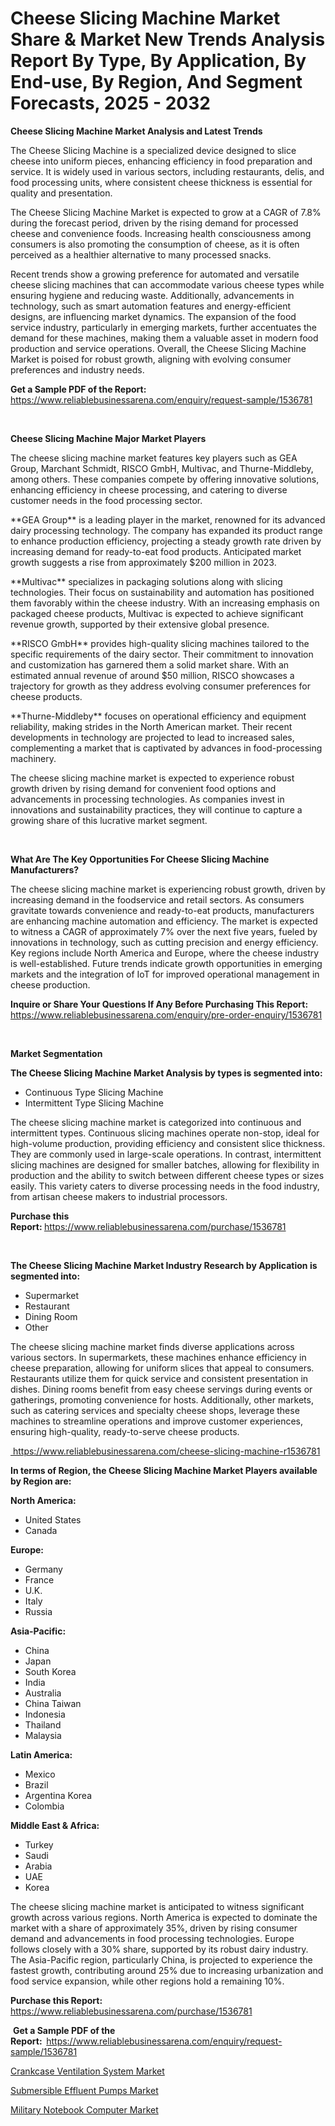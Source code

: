 <p><h1>Cheese Slicing Machine Market Share & Market New Trends Analysis Report By Type, By Application, By End-use, By Region, And Segment Forecasts, 2025 - 2032</h1></p><p><strong>Cheese Slicing Machine Market Analysis and Latest Trends</strong></p>
<p><p>The Cheese Slicing Machine is a specialized device designed to slice cheese into uniform pieces, enhancing efficiency in food preparation and service. It is widely used in various sectors, including restaurants, delis, and food processing units, where consistent cheese thickness is essential for quality and presentation. </p><p>The Cheese Slicing Machine Market is expected to grow at a CAGR of 7.8% during the forecast period, driven by the rising demand for processed cheese and convenience foods. Increasing health consciousness among consumers is also promoting the consumption of cheese, as it is often perceived as a healthier alternative to many processed snacks. </p><p>Recent trends show a growing preference for automated and versatile cheese slicing machines that can accommodate various cheese types while ensuring hygiene and reducing waste. Additionally, advancements in technology, such as smart automation features and energy-efficient designs, are influencing market dynamics. The expansion of the food service industry, particularly in emerging markets, further accentuates the demand for these machines, making them a valuable asset in modern food production and service operations. Overall, the Cheese Slicing Machine Market is poised for robust growth, aligning with evolving consumer preferences and industry needs.</p></p>
<p><strong>Get a Sample PDF of the Report:&nbsp;</strong> <a href="https://www.reliablebusinessarena.com/enquiry/request-sample/1536781?utm_campaign=1891&utm_medium=2&utm_source=Github&utm_content=ia&utm_term=11042025&utm_id=cheese-slicing-machine">https://www.reliablebusinessarena.com/enquiry/request-sample/1536781</a></p>
<p>&nbsp;</p>
<p><strong>Cheese Slicing Machine Major Market Players</strong></p>
<p><p>The cheese slicing machine market features key players such as GEA Group, Marchant Schmidt, RISCO GmbH, Multivac, and Thurne-Middleby, among others. These companies compete by offering innovative solutions, enhancing efficiency in cheese processing, and catering to diverse customer needs in the food processing sector.</p><p>**GEA Group** is a leading player in the market, renowned for its advanced dairy processing technology. The company has expanded its product range to enhance production efficiency, projecting a steady growth rate driven by increasing demand for ready-to-eat food products. Anticipated market growth suggests a rise from approximately $200 million in 2023.</p><p>**Multivac** specializes in packaging solutions along with slicing technologies. Their focus on sustainability and automation has positioned them favorably within the cheese industry. With an increasing emphasis on packaged cheese products, Multivac is expected to achieve significant revenue growth, supported by their extensive global presence.</p><p>**RISCO GmbH** provides high-quality slicing machines tailored to the specific requirements of the dairy sector. Their commitment to innovation and customization has garnered them a solid market share. With an estimated annual revenue of around $50 million, RISCO showcases a trajectory for growth as they address evolving consumer preferences for cheese products.</p><p>**Thurne-Middleby** focuses on operational efficiency and equipment reliability, making strides in the North American market. Their recent developments in technology are projected to lead to increased sales, complementing a market that is captivated by advances in food-processing machinery.</p><p>The cheese slicing machine market is expected to experience robust growth driven by rising demand for convenient food options and advancements in processing technologies. As companies invest in innovations and sustainability practices, they will continue to capture a growing share of this lucrative market segment.</p></p>
<p>&nbsp;</p>
<p><strong>What Are The Key Opportunities For Cheese Slicing Machine Manufacturers?</strong></p>
<p><p>The cheese slicing machine market is experiencing robust growth, driven by increasing demand in the foodservice and retail sectors. As consumers gravitate towards convenience and ready-to-eat products, manufacturers are enhancing machine automation and efficiency. The market is expected to witness a CAGR of approximately 7% over the next five years, fueled by innovations in technology, such as cutting precision and energy efficiency. Key regions include North America and Europe, where the cheese industry is well-established. Future trends indicate growth opportunities in emerging markets and the integration of IoT for improved operational management in cheese production.</p></p>
<p><strong>Inquire or Share Your Questions If Any Before Purchasing This Report:</strong> <a href="https://www.reliablebusinessarena.com/enquiry/pre-order-enquiry/1536781?utm_campaign=1891&utm_medium=2&utm_source=Github&utm_content=ia&utm_term=11042025&utm_id=cheese-slicing-machine">https://www.reliablebusinessarena.com/enquiry/pre-order-enquiry/1536781</a></p>
<p>&nbsp;</p>
<p><strong>Market Segmentation</strong></p>
<p><strong>The Cheese Slicing Machine Market Analysis by types is segmented into:</strong></p>
<p><ul><li>Continuous Type Slicing Machine</li><li>Intermittent Type Slicing Machine</li></ul></p>
<p><p>The cheese slicing machine market is categorized into continuous and intermittent types. Continuous slicing machines operate non-stop, ideal for high-volume production, providing efficiency and consistent slice thickness. They are commonly used in large-scale operations. In contrast, intermittent slicing machines are designed for smaller batches, allowing for flexibility in production and the ability to switch between different cheese types or sizes easily. This variety caters to diverse processing needs in the food industry, from artisan cheese makers to industrial processors.</p></p>
<p><strong>Purchase this Report:&nbsp;</strong><a href="https://www.reliablebusinessarena.com/purchase/1536781?utm_campaign=1891&utm_medium=2&utm_source=Github&utm_content=ia&utm_term=11042025&utm_id=cheese-slicing-machine">https://www.reliablebusinessarena.com/purchase/1536781</a></p>
<p>&nbsp;</p>
<p><strong>The Cheese Slicing Machine Market Industry Research by Application is segmented into:</strong></p>
<p><ul><li>Supermarket</li><li>Restaurant</li><li>Dining Room</li><li>Other</li></ul></p>
<p><p>The cheese slicing machine market finds diverse applications across various sectors. In supermarkets, these machines enhance efficiency in cheese preparation, allowing for uniform slices that appeal to consumers. Restaurants utilize them for quick service and consistent presentation in dishes. Dining rooms benefit from easy cheese servings during events or gatherings, promoting convenience for hosts. Additionally, other markets, such as catering services and specialty cheese shops, leverage these machines to streamline operations and improve customer experiences, ensuring high-quality, ready-to-serve cheese products.</p></p>
<p><a href="https://www.reliablebusinessarena.com/cheese-slicing-machine-r1536781?utm_campaign=1891&utm_medium=2&utm_source=Github&utm_content=ia&utm_term=11042025&utm_id=cheese-slicing-machine">&nbsp;https://www.reliablebusinessarena.com/cheese-slicing-machine-r1536781</a></p>
<p><strong>In terms of Region, the Cheese Slicing Machine Market Players available by Region are:</strong></p>
<p>
    <p> <strong> North America: </strong>
        <ul>
            <li>United States</li>
            <li>Canada</li>
        </ul>
        </p> 
    <p> <strong> Europe: </strong>
        <ul>
            <li>Germany</li>
            <li>France</li>
            <li>U.K.</li>
            <li>Italy</li>
            <li>Russia</li>
        </ul>
        </p> 
    <p> <strong> Asia-Pacific: </strong>
        <ul>
            <li>China</li>
            <li>Japan</li>
            <li>South Korea</li>
            <li>India</li>
            <li>Australia</li>
            <li>China Taiwan</li>
            <li>Indonesia</li>
            <li>Thailand</li>
            <li>Malaysia</li>
        </ul>
        </p> 
    <p> <strong> Latin America: </strong>
        <ul>
            <li>Mexico</li>
            <li>Brazil</li>
            <li>Argentina Korea</li>
            <li>Colombia</li>
        </ul>
        </p> 
    <p> <strong> Middle East & Africa: </strong>
        <ul>
            <li>Turkey</li>
            <li>Saudi</li>
            <li>Arabia</li>
            <li>UAE</li>
            <li>Korea</li>
        </ul>
    </p>
    </p>
<p><p>The cheese slicing machine market is anticipated to witness significant growth across various regions. North America is expected to dominate the market with a share of approximately 35%, driven by rising consumer demand and advancements in food processing technologies. Europe follows closely with a 30% share, supported by its robust dairy industry. The Asia-Pacific region, particularly China, is projected to experience the fastest growth, contributing around 25% due to increasing urbanization and food service expansion, while other regions hold a remaining 10%.</p></p>
<p><strong>Purchase this Report: </strong><a href="https://www.reliablebusinessarena.com/purchase/1536781?utm_campaign=1891&utm_medium=2&utm_source=Github&utm_content=ia&utm_term=11042025&utm_id=cheese-slicing-machine">https://www.reliablebusinessarena.com/purchase/1536781</a></p>
<p>&nbsp;<strong>Get a Sample PDF of the Report:&nbsp;&nbsp;</strong><a href="https://www.reliablebusinessarena.com/enquiry/request-sample/1536781?utm_campaign=1891&utm_medium=2&utm_source=Github&utm_content=ia&utm_term=11042025&utm_id=cheese-slicing-machine">https://www.reliablebusinessarena.com/enquiry/request-sample/1536781</a></p>
<p><strong></strong></p>
<p><p><a href="https://github.com/latzerelfigo48/Market-Research-Report-List-1/blob/main/crankcase-ventilation-system-market.md?utm_campaign=1891&utm_medium=2&utm_source=Github&utm_content=ia&utm_term=11042025&utm_id=cheese-slicing-machine">Crankcase Ventilation System Market</a></p><p><a href="https://github.com/moratronak3q/Market-Research-Report-List-1/blob/main/submersible-effluent-pumps-market.md?utm_campaign=1891&utm_medium=2&utm_source=Github&utm_content=ia&utm_term=11042025&utm_id=cheese-slicing-machine">Submersible Effluent Pumps Market</a></p><p><a href="https://github.com/ghaligopezf5/Market-Research-Report-List-1/blob/main/military-notebook-computer-market.md?utm_campaign=1891&utm_medium=2&utm_source=Github&utm_content=ia&utm_term=11042025&utm_id=cheese-slicing-machine">Military Notebook Computer Market</a></p></p>
